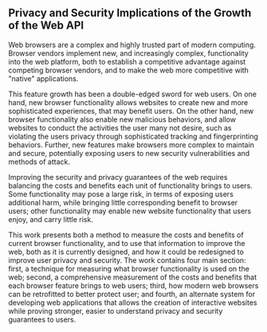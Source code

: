 Privacy and Security Implications of the Growth of the Web API
---

Web browsers are a complex and highly trusted part of modern computing.  Browser
vendors implement new, and increasingly complex, functionality into the
web platform, both to establish a competitive advantage against competing
browser vendors, and to make the web more competitive with "native"
applications.

This feature growth has been a double-edged sword for web users.  On one hand,
new browser functionality allows websites to create new and more sophisticated
experiences, that may benefit users.  On the other hand, new browser
functionality also enable new malicious behaviors, and allow websites
to conduct the activities the user many not desire, such as violating the
users privacy through sophisticated tracking and fingerprinting behaviors.
Further, new features make browsers more complex to maintain and secure,
potentially exposing users to new security vulnerabilities and methods of
attack.

Improving the security and privacy guarantees of the web requires balancing
the costs and benefits each unit of functionality brings to users.  Some
functionality may pose a large risk, in terms of exposing users additional harm,
while bringing little corresponding benefit to browser users; other
functionality may enable new website functionality that users enjoy, and
carry little risk.

This work presents both a method to measure the costs and benefits of current
browser functionality, and to use that information to improve the web, both
as it is currently designed, and how it could be redesigned to improve
user privacy and security.  The work contains four main section: first, a
technique for measuring what browser functionality is used on the web; second,
a comprehensive measurement of the costs and benefits that each browser feature
brings to web users; third, how modern web browsers can be retrofitted to
better protect user; and fourth, an alternate system for developing web
applications that allows the creation of interactive websites while proving
stronger, easier to understand privacy and security guarantees to users.
